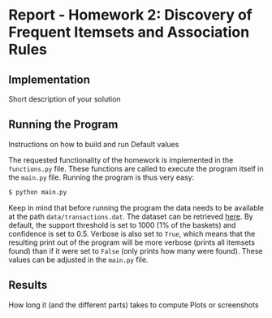# Report - Homework 2: Discovery of Frequent Itemsets and Association Rules

## Implementation
Short description of your solution

## Running the Program
Instructions on how to build and run
Default values

The requested functionality of the homework is implemented in the `functions.py` file. These functions are called to execute the program itself in the `main.py` file. Running the program is thus very easy:
```bash
$ python main.py
```
Keep in mind that before running the program the data needs to be available at the path `data/transactions.dat`. The dataset can be retrieved [here](https://canvas.kth.se/courses/42990/files/6945385). By default, the support threshold is set to 1000 (1% of the baskets) and confidence is set to 0.5. Verbose is also set to `True`, which means that the resulting print out of the program will be more verbose (prints all itemsets found) than if it were set to `False` (only prints how many were found). These values can be adjusted in the `main.py` file.

## Results
How long it (and the different parts) takes to compute
Plots or screenshots

